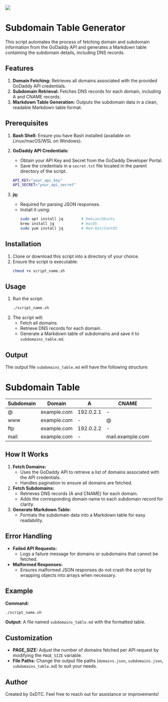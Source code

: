 <a href="https://www.buymeacoffee.com/0xDTC"><img src="https://img.buymeacoffee.com/button-api/?text=Buy me a knowledge&emoji=📖&slug=0xDTC&button_colour=FF5F5F&font_colour=ffffff&font_family=Comic&outline_colour=000000&coffee_colour=FFDD00" /></a>

# Subdomain Table Generator

This script automates the process of fetching domain and subdomain information from the GoDaddy API and generates a Markdown table containing the subdomain details, including DNS records.

## Features

1. **Domain Fetching:** Retrieves all domains associated with the provided GoDaddy API credentials.
2. **Subdomain Retrieval:** Fetches DNS records for each domain, including A and CNAME records.
3. **Markdown Table Generation:** Outputs the subdomain data in a clean, readable Markdown table format.

## Prerequisites

1. **Bash Shell:** Ensure you have Bash installed (available on Linux/macOS/WSL on Windows).
2. **GoDaddy API Credentials:**
    - Obtain your API Key and Secret from the GoDaddy Developer Portal.
    - Save the credentials in a `secret.txt` file located in the parent directory of the script.
    
    ```bash
    API_KEY="your_api_key"
    API_SECRET="your_api_secret"
    ```
3. **jq:**
    - Required for parsing JSON responses.
    - Install it using:
      ```bash
      sudo apt install jq        # Debian/Ubuntu
      brew install jq            # macOS
      sudo yum install jq        # Red Hat/CentOS
      ```

## Installation

1. Clone or download this script into a directory of your choice.
2. Ensure the script is executable:
    ```bash
    chmod +x script_name.sh
    ```

## Usage

1. Run the script:
    ```bash
    ./script_name.sh
    ```
2. The script will:
    - Fetch all domains.
    - Retrieve DNS records for each domain.
    - Generate a Markdown table of subdomains and save it to `subdomains_table.md`.

## Output

The output file `subdomains_table.md` will have the following structure:

# Subdomain Table

| Subdomain | Domain      | A          | CNAME            |
|-----------|-------------|------------|------------------|
| @         | example.com | 192.0.2.1  | -                |
| www       | example.com | -          | @                |
| ftp       | example.com | 192.0.2.2  | -                |
| mail      | example.com | -          | mail.example.com |

## How It Works

1. **Fetch Domains:**
    - Uses the GoDaddy API to retrieve a list of domains associated with the API credentials.
    - Handles pagination to ensure all domains are fetched.
2. **Fetch Subdomains:**
    - Retrieves DNS records (A and CNAME) for each domain.
    - Adds the corresponding domain name to each subdomain record for clarity.
3. **Generate Markdown Table:**
    - Formats the subdomain data into a Markdown table for easy readability.

## Error Handling

- **Failed API Requests:**
  - Logs a failure message for domains or subdomains that cannot be fetched.
- **Malformed Responses:**
  - Ensures malformed JSON responses do not crash the script by wrapping objects into arrays when necessary.

## Example

**Command:**
```bash
./script_name.sh
```

**Output:**
A file named `subdomains_table.md` with the formatted table.

## Customization

- **PAGE_SIZE:** Adjust the number of domains fetched per API request by modifying the `PAGE_SIZE` variable.
- **File Paths:** Change the output file paths (`domains.json`, `subdomains.json`, `subdomains_table.md`) to suit your needs.

## Author

Created by 0xDTC. Feel free to reach out for assistance or improvements!

